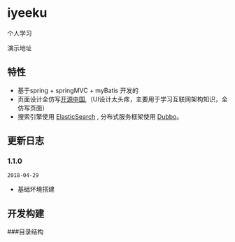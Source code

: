 # iyeeku

个人学习

演示地址 

## 特性

-   基于spring + springMVC + myBatis 开发的
-   页面设计全仿写[开源中国](https://www.oschina.net/),（UI设计太头疼，主要用于学习互联网架构知识，全仿写页面）
-   搜索引擎使用 [ElasticSearch](http://www.elastic.co/products/elasticsearch) , 分布式服务框架使用 [Dubbo](http://dubbo.apache.org/)。

## 更新日志

### 1.1.0

`2018-04-29`

-   基础环境搭建

## 开发构建

###目录结构

```bash

